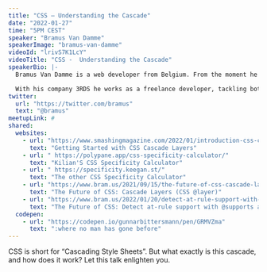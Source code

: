 ```yaml
---
title: "CSS — Understanding the Cascade"
date: "2022-01-27"
time: "5PM CEST"
speaker: "Bramus Van Damme"
speakerImage: "bramus-van-damme"
videoId: "lrivS7K1LcY"
videoTitle: "CSS -  Understanding the Cascade"
speakerBio: |-
  Bramus Van Damme is a web developer from Belgium. From the moment he discovered view-source at the age of 14 (way back in 1997), he fell in love with the web and has been tinkering with it ever since.

  With his company 3RDS he works as a freelance developer, tackling both the frontend (HTML, CSS, JS) and the backend (PHP, MySQL). His current focus is on JavaScript, React and React Native yet his love for CSS will never fade.
twitter:
  url: "https://twitter.com/bramus"
  text: "@bramus"
meetupLink: #
shared:
  websites:
    - url: "https://www.smashingmagazine.com/2022/01/introduction-css-cascade-layers/#combining-cascade-layers-and-preprocessor-includes"
      text: "Getting Started with CSS Cascade Layers"
    - url: " https://polypane.app/css-specificity-calculator/"
      text: "Kilian'S CSS Specificity Calculator"
    - url: " https://specificity.keegan.st/"
      text: "The other CSS Specificity Calculator"
    - url: "https://www.bram.us/2021/09/15/the-future-of-css-cascade-layers-css-at-layer/"
      text: "The Future of CSS: Cascade Layers (CSS @layer)"
    - url: "https://www.bram.us/2022/01/20/detect-at-rule-support-with-the-at-rule-function/"
      text: "The Future of CSS: Detect at-rule support with @supports at-rule(@keyword)"
  codepen:
    - url: "https://codepen.io/gunnarbittersmann/pen/GRMVZma"
      text: ":where no man has gone before"
---
```


CSS is short for “Cascading Style Sheets”. But what exactly is this cascade, and how does it work? Let this talk enlighten you.
